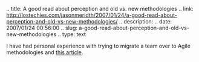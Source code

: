 .. title: A good read about perception and old vs. new methodologies
.. link: http://lostechies.com/jasonmeridth/2007/01/24/a-good-read-about-perception-and-old-vs-new-methodologies/
.. description: 
.. date: 2007/01/24 00:56:00
.. slug: a-good-read-about-perception-and-old-vs-new-methodologies
.. type: text


I have had personal experience with trying to migrate a team over to Agile methodologies and [this article](http://blog.objectmentor.com/articles/2007/01/23/good-things-come-eventually).